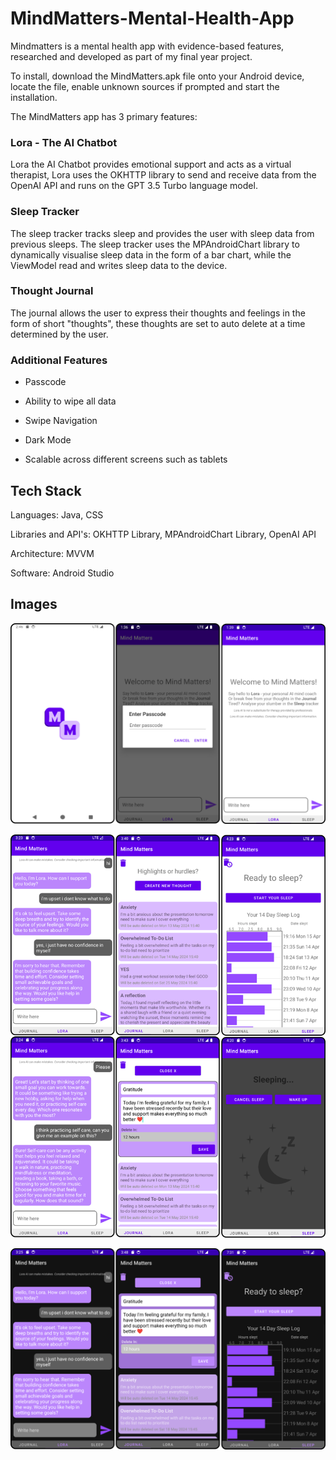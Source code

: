 # MindMatters-Mental-Health-App
Mindmatters is a mental health app with evidence-based features, researched and developed as part of my final year project.

To install, download the MindMatters.apk file onto your Android device, locate the file, enable unknown sources if prompted and start the installation.

The MindMatters app has 3 primary features:

### Lora - The AI Chatbot

Lora the AI Chatbot provides emotional support and acts as a virtual therapist, Lora uses the OKHTTP library to send and receive data from the OpenAI API and runs on the GPT 3.5 Turbo language model. 

### Sleep Tracker

The sleep tracker tracks sleep and provides the user with sleep data from previous sleeps. The sleep tracker uses the MPAndroidChart library to dynamically visualise sleep data in the form of a bar chart, while the ViewModel read and writes sleep data to the device.

### Thought Journal

The journal allows the user to express their thoughts and feelings in the form of short "thoughts", these thoughts are set to auto delete at a time determined by the user. 

### Additional Features

- Passcode 

- Ability to wipe all data

- Swipe Navigation

- Dark Mode

- Scalable across different screens such as tablets

## Tech Stack

Languages: Java, CSS

Libraries and API's: OKHTTP Library, MPAndroidChart Library, OpenAI API

Architecture: MVVM

Software: Android Studio

## Images


![MindMatters App Screenshot](Images/Further_Features.png)

![MindMatters App Screenshot](Images/Feature_Images.png)

![MindMatters App Screenshot](Images/Dark_Mode.png)

